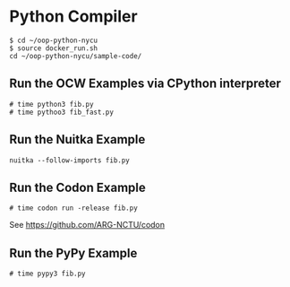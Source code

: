 # Python Compiler

```
$ cd ~/oop-python-nycu
$ source docker_run.sh
cd ~/oop-python-nycu/sample-code/
```

## Run the OCW Examples via CPython interpreter 

```
# time python3 fib.py
# time pythoo3 fib_fast.py
```

## Run the Nuitka Example

```
nuitka --follow-imports fib.py
```

## Run the Codon Example

```
# time codon run -release fib.py
```

See https://github.com/ARG-NCTU/codon

## Run the PyPy Example

```
# time pypy3 fib.py
```
